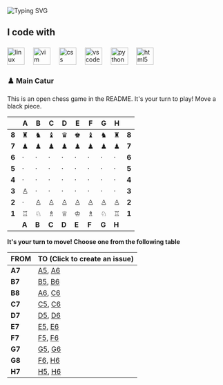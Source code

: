 <p align="left">
  <img src="https://readme-typing-svg.demolab.com?font=Fira+Code&size=22&pause=1200&color=14F195&width=550&lines=Selamat+Datang+di+GitHub+saya!;Calon+developer+yang+lagi+belajar;Python+%7C+CSS+%7C+HTML" alt="Typing SVG" />
</p>

<h2 align="left">I code with</h2>

###

<div align="left">
  <img src="https://cdn.jsdelivr.net/gh/devicons/devicon/icons/linux/linux-original.svg" height="40" alt="linux logo"  />
  <img width="12" />
  <img src="https://cdn.jsdelivr.net/gh/devicons/devicon/icons/vim/vim-original.svg" height="40" alt="vim logo"  />
  <img width="12" />
  <img src="https://cdn.jsdelivr.net/gh/devicons/devicon/icons/css3/css3-original.svg" height="40" alt="css logo"  />
  <img width="12" />
  <img src="https://cdn.jsdelivr.net/gh/devicons/devicon/icons/vscode/vscode-original.svg" height="40" alt="vscode logo"  />
  <img width="12" />
  <img src="https://cdn.jsdelivr.net/gh/devicons/devicon/icons/python/python-original.svg" height="40" alt="python logo"  />
  <img width="12" />
  <img src="https://cdn.jsdelivr.net/gh/devicons/devicon/icons/html5/html5-original.svg" height="40" alt="html5 logo"  />
</div>

###

<div align="center">
</div>

###

### ♟️ Main Catur

<!-- BEGIN CHESS BOARD -->
This is an open chess game in the README. It's your turn to play! Move a black piece.


|     | A | B | C | D | E | F | G | H |     |
|-----|---|---|---|---|---|---|---|---|-----|
| **8** | ♜ | ♞ | ♝ | ♛ | ♚ | ♝ | ♞ | ♜ | **8** |
| **7** | ♟ | ♟ | ♟ | ♟ | ♟ | ♟ | ♟ | ♟ | **7** |
| **6** | · | · | · | · | · | · | · | · | **6** |
| **5** | · | · | · | · | · | · | · | · | **5** |
| **4** | · | · | · | · | · | · | · | · | **4** |
| **3** | ♙ | · | · | · | · | · | · | · | **3** |
| **2** | · | ♙ | ♙ | ♙ | ♙ | ♙ | ♙ | ♙ | **2** |
| **1** | ♖ | ♘ | ♗ | ♕ | ♔ | ♗ | ♘ | ♖ | **1** |
|     | **A** | **B** | **C** | **D** | **E** | **F** | **G** | **H** |     |


**It's your turn to move! Choose one from the following table**

| FROM | TO (Click to create an issue) |
|------|-------------------------------|
| **A7** | [A5](https://github.com/mfrnudin/mfrnudin/issues/new?title=Chess%3A%20Move%20A7%20to%20A5&body=Please%20do%20not%20change%20the%20title.%20Just%20click%20%22Submit%20new%20issue%22.), [A6](https://github.com/mfrnudin/mfrnudin/issues/new?title=Chess%3A%20Move%20A7%20to%20A6&body=Please%20do%20not%20change%20the%20title.%20Just%20click%20%22Submit%20new%20issue%22.) |
| **B7** | [B5](https://github.com/mfrnudin/mfrnudin/issues/new?title=Chess%3A%20Move%20B7%20to%20B5&body=Please%20do%20not%20change%20the%20title.%20Just%20click%20%22Submit%20new%20issue%22.), [B6](https://github.com/mfrnudin/mfrnudin/issues/new?title=Chess%3A%20Move%20B7%20to%20B6&body=Please%20do%20not%20change%20the%20title.%20Just%20click%20%22Submit%20new%20issue%22.) |
| **B8** | [A6](https://github.com/mfrnudin/mfrnudin/issues/new?title=Chess%3A%20Move%20B8%20to%20A6&body=Please%20do%20not%20change%20the%20title.%20Just%20click%20%22Submit%20new%20issue%22.), [C6](https://github.com/mfrnudin/mfrnudin/issues/new?title=Chess%3A%20Move%20B8%20to%20C6&body=Please%20do%20not%20change%20the%20title.%20Just%20click%20%22Submit%20new%20issue%22.) |
| **C7** | [C5](https://github.com/mfrnudin/mfrnudin/issues/new?title=Chess%3A%20Move%20C7%20to%20C5&body=Please%20do%20not%20change%20the%20title.%20Just%20click%20%22Submit%20new%20issue%22.), [C6](https://github.com/mfrnudin/mfrnudin/issues/new?title=Chess%3A%20Move%20C7%20to%20C6&body=Please%20do%20not%20change%20the%20title.%20Just%20click%20%22Submit%20new%20issue%22.) |
| **D7** | [D5](https://github.com/mfrnudin/mfrnudin/issues/new?title=Chess%3A%20Move%20D7%20to%20D5&body=Please%20do%20not%20change%20the%20title.%20Just%20click%20%22Submit%20new%20issue%22.), [D6](https://github.com/mfrnudin/mfrnudin/issues/new?title=Chess%3A%20Move%20D7%20to%20D6&body=Please%20do%20not%20change%20the%20title.%20Just%20click%20%22Submit%20new%20issue%22.) |
| **E7** | [E5](https://github.com/mfrnudin/mfrnudin/issues/new?title=Chess%3A%20Move%20E7%20to%20E5&body=Please%20do%20not%20change%20the%20title.%20Just%20click%20%22Submit%20new%20issue%22.), [E6](https://github.com/mfrnudin/mfrnudin/issues/new?title=Chess%3A%20Move%20E7%20to%20E6&body=Please%20do%20not%20change%20the%20title.%20Just%20click%20%22Submit%20new%20issue%22.) |
| **F7** | [F5](https://github.com/mfrnudin/mfrnudin/issues/new?title=Chess%3A%20Move%20F7%20to%20F5&body=Please%20do%20not%20change%20the%20title.%20Just%20click%20%22Submit%20new%20issue%22.), [F6](https://github.com/mfrnudin/mfrnudin/issues/new?title=Chess%3A%20Move%20F7%20to%20F6&body=Please%20do%20not%20change%20the%20title.%20Just%20click%20%22Submit%20new%20issue%22.) |
| **G7** | [G5](https://github.com/mfrnudin/mfrnudin/issues/new?title=Chess%3A%20Move%20G7%20to%20G5&body=Please%20do%20not%20change%20the%20title.%20Just%20click%20%22Submit%20new%20issue%22.), [G6](https://github.com/mfrnudin/mfrnudin/issues/new?title=Chess%3A%20Move%20G7%20to%20G6&body=Please%20do%20not%20change%20the%20title.%20Just%20click%20%22Submit%20new%20issue%22.) |
| **G8** | [F6](https://github.com/mfrnudin/mfrnudin/issues/new?title=Chess%3A%20Move%20G8%20to%20F6&body=Please%20do%20not%20change%20the%20title.%20Just%20click%20%22Submit%20new%20issue%22.), [H6](https://github.com/mfrnudin/mfrnudin/issues/new?title=Chess%3A%20Move%20G8%20to%20H6&body=Please%20do%20not%20change%20the%20title.%20Just%20click%20%22Submit%20new%20issue%22.) |
| **H7** | [H5](https://github.com/mfrnudin/mfrnudin/issues/new?title=Chess%3A%20Move%20H7%20to%20H5&body=Please%20do%20not%20change%20the%20title.%20Just%20click%20%22Submit%20new%20issue%22.), [H6](https://github.com/mfrnudin/mfrnudin/issues/new?title=Chess%3A%20Move%20H7%20to%20H6&body=Please%20do%20not%20change%20the%20title.%20Just%20click%20%22Submit%20new%20issue%22.) |
<!-- END CHESS BOARD -->
